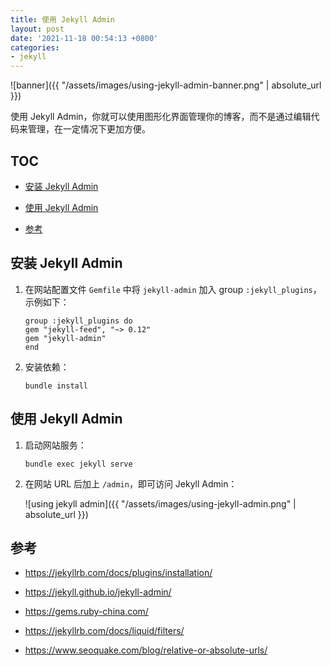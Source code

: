 ```yaml
---
title: 使用 Jekyll Admin
layout: post
date: '2021-11-18 00:54:13 +0800'
categories:
- jekyll
---
```


![banner]({{ "/assets/images/using-jekyll-admin-banner.png" | absolute_url }})

使用 Jekyll Admin，你就可以使用图形化界面管理你的博客，而不是通过编辑代码来管理，在一定情况下更加方便。

## TOC

- [安装 Jekyll Admin](#安装-jekyll-admin)

- [使用 Jekyll Admin](#使用-jekyll-admin)

- [参考](#参考)

## 安装 Jekyll Admin

1. 在网站配置文件 `Gemfile` 中将 `jekyll-admin` 加入 group `:jekyll_plugins`，示例如下：

   ```text
   group :jekyll_plugins do
   gem "jekyll-feed", "~> 0.12"
   gem "jekyll-admin"
   end
   ```

2. 安装依赖：

   ```shell
   bundle install
   ```

## 使用 Jekyll Admin

1. 启动网站服务：

   ```shell
   bundle exec jekyll serve
   ```

2. 在网站 URL 后加上 `/admin`，即可访问 Jekyll Admin：

   ![using jekyll admin]({{ "/assets/images/using-jekyll-admin.png" | absolute_url }})

## 参考

- <https://jekyllrb.com/docs/plugins/installation/>

- <https://jekyll.github.io/jekyll-admin/>

- <https://gems.ruby-china.com/>

- <https://jekyllrb.com/docs/liquid/filters/>

- <https://www.seoquake.com/blog/relative-or-absolute-urls/>
